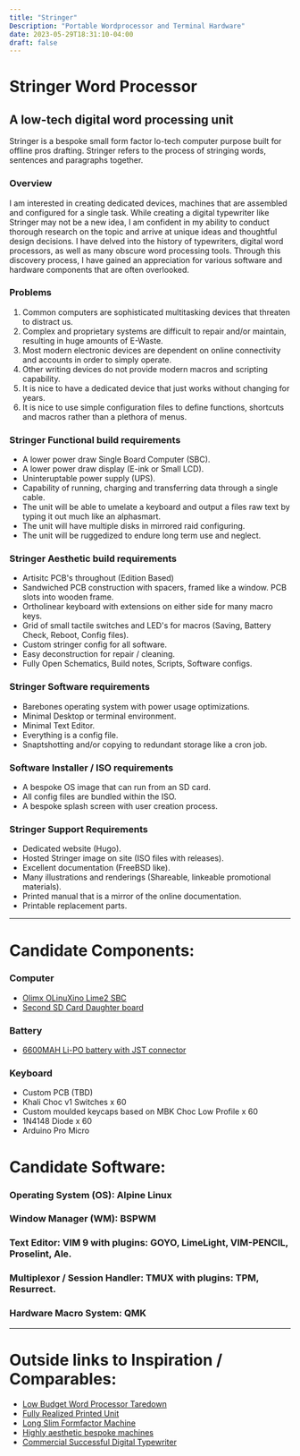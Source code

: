 ```yaml
---
title: "Stringer"
Description: "Portable Wordprocessor and Terminal Hardware"
date: 2023-05-29T18:31:10-04:00
draft: false
---
```


# Stringer Word Processor
## A low-tech digital word processing unit

Stringer is a bespoke small form factor lo-tech computer purpose built for offline pros drafting. Stringer refers to the process of stringing words, sentences and paragraphs together.

### Overview

I am interested in creating dedicated devices, machines that are assembled and configured for a single task. While creating a digital typewriter like Stringer may not be a new idea, I am confident in my ability to conduct thorough research on the topic and arrive at unique ideas and thoughtful design decisions. I have delved into the history of typewriters, digital word processors, as well as many obscure word processing tools. Through this discovery process, I have gained an appreciation for various software and hardware components that are often overlooked.

### Problems 

1. Common computers are sophisticated multitasking devices that threaten to distract us.
2. Complex and proprietary systems are difficult to repair and/or maintain, resulting in huge amounts of E-Waste.
3. Most modern electronic devices are dependent on online connectivity and accounts in order to simply operate.
4. Other writing devices do not provide modern macros and scripting capability.
5. It is nice to have a dedicated device that just works without changing for years.
6. It is nice to use simple configuration files to define functions, shortcuts and macros rather than a plethora of menus.

### Stringer Functional build requirements

* A lower power draw Single Board Computer (SBC).
* A lower power draw display (E-ink or Small LCD).
* Uninteruptable power supply (UPS).
* Capability of running, charging and transferring data through a single cable.
* The unit will be able to umelate a keyboard and output a files raw text by typing it out much like an alphasmart.
* The unit will have multiple disks in mirrored raid configuring.
* The unit will be ruggedized to endure long term use and neglect.

### Stringer Aesthetic build requirements

* Artisitc PCB's throughout (Edition Based)
* Sandwiched PCB construction with spacers, framed like a window. PCB slots into wooden frame.
* Ortholinear keyboard with extensions on either side for many macro keys.
* Grid of small tactile switches and LED's for macros (Saving, Battery Check, Reboot, Config files).
* Custom stringer config for all software.
* Easy deconstruction for repair / cleaning.
* Fully Open Schematics, Build notes, Scripts, Software configs.

### Stringer Software requirements

* Barebones operating system with power usage optimizations.
* Minimal Desktop or terminal environment.
* Minimal Text Editor.
* Everything is a config file.
* Snaptshotting and/or copying to redundant storage like a cron job.

### Software Installer / ISO requirements

* A bespoke OS image that can run from an SD card.
* All config files are bundled within the ISO.
* A bespoke splash screen with user creation process.

### Stringer Support Requirements

* Dedicated website (Hugo).
* Hosted Stringer image on site (ISO files with releases).
* Excellent documentation (FreeBSD like).
* Many illustrations and renderings (Shareable, linkeable promotional materials).
* Printed manual that is a mirror of the online documentation.
* Printable replacement parts.

---

# Candidate Components:
### Computer

- [Olimx OLinuXino Lime2 SBC](https://www.olimex.com/Products/OLinuXino/A20/A20-OLinuXino-LIME2/open-source-hardware) 
- [Second SD Card Daughter board](https://www.olimex.com/Products/OLinuXino/A20/Lime2-SD/open-source-hardware)

### Battery

- [6600MAH Li-PO battery with JST connector](https://www.olimex.com/Products/Power/Lipo-battery/BATTERY-LIPO6600mAh/)

### Keyboard

- Custom PCB (TBD)
- Khali Choc v1 Switches x 60
- Custom moulded keycaps based on MBK Choc Low Profile x 60
- 1N4148 Diode x 60
- Arduino Pro Micro 

# Candidate Software:

### Operating System (OS): Alpine Linux

### Window Manager (WM): BSPWM

### Text Editor: VIM 9 with plugins: GOYO, LimeLight, VIM-PENCIL, Proselint, Ale. 

### Multiplexor / Session Handler: TMUX with plugins: TPM, Resurrect.

### Hardware Macro System: QMK 

---

# Outside links to Inspiration / Comparables:

* [Low Budget Word Processor Taredown](https://hackaday.com/2020/06/09/teardown-the-writer-word-processor/)
* [Fully Realized Printed Unit](https://yarh.io/thebrick.html)
* [Long Slim Formfactor Machine](https://github.com/penk/penkesu)
* [Highly aesthetic bespoke machines](https://www.lovehulten.com/)
* [Commercial Successful Digital Typewriter](https://getfreewrite.com/products/freewrite-smart-typewriter-3rd-gen)


